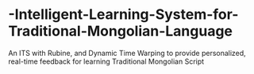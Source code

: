 # -Intelligent-Learning-System-for-Traditional-Mongolian-Language
An ITS with Rubine, and Dynamic Time Warping to provide personalized, real-time feedback for learning Traditional Mongolian Script
